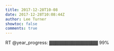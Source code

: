```yaml
---
title: 2017-12-28T10-08
date: 2017-12-28T10:08:44Z
author: Lee Turner
showtoc: false
comments: true
---
```


RT @year_progress: ▓▓▓▓▓▓▓▓▓▓▓▓▓▓▓ 99%

